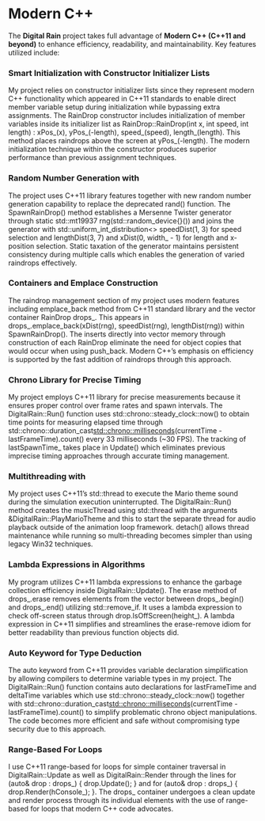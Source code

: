 # Modern C++  
 
The **Digital Rain** project takes full advantage of **Modern C++ (C++11 and beyond)** to enhance efficiency, readability, and maintainability. Key features utilized include:  

### Smart Initialization with Constructor Initializer Lists
My project relies on constructor initializer lists since they represent modern C++ functionality which appeared in C++11 standards to enable direct member variable setup during initialization while bypassing extra assignments. The RainDrop constructor includes initialization of member variables inside its initializer list as RainDrop::RainDrop(int x, int speed, int length) : xPos_(x), yPos_(-length), speed_(speed), length_(length). This method places raindrops above the screen at yPos_(-length). The modern initialization technique within the constructor produces superior performance than previous assignment techniques.
 

### Random Number Generation with <random>  
The project uses C++11 <random> library features together with new random number generation capability to replace the deprecated rand() function. The SpawnRainDrop() method establishes a Mersenne Twister generator through static std::mt19937 rng(std::random_device{}()) and joins the generator with std::uniform_int_distribution<> speedDist(1, 3) for speed selection and lengthDist(3, 7) and xDist(0, width_ - 1) for length and x-position selection. Static taxation of the generator maintains persistent consistency during multiple calls which enables the generation of varied raindrops effectively. 

### Containers and Emplace Construction
The raindrop management section of my project uses modern features including emplace_back method from C++11 standard library and the vector container RainDrop drops_. This appears in drops_.emplace_back(xDist(rng), speedDist(rng), lengthDist(rng)) within SpawnRainDrop(). The inserts directly into vector memory through construction of each RainDrop eliminate the need for object copies that would occur when using push_back. Modern C++’s emphasis on efficiency is supported by the fast addition of raindrops through this approach.  

### Chrono Library for Precise Timing  
My project employs C++11 <chrono> library for precise measurements because it ensures proper control over frame rates and spawn intervals. The DigitalRain::Run() function uses std::chrono::steady_clock::now() to obtain time points for measuring elapsed time through std::chrono::duration_cast<std::chrono::milliseconds>(currentTime - lastFrameTime).count() every 33 milliseconds (~30 FPS). The tracking of lastSpawnTime_ takes place in Update() which eliminates previous imprecise timing approaches through accurate timing management.

### Multithreading with <thread>
My project uses C++11’s std::thread to execute the Mario theme sound during the simulation execution uninterrupted. The DigitalRain::Run() method creates the musicThread using std::thread with the arguments &DigitalRain::PlayMarioTheme and this to start the separate thread for audio playback outside of the animation loop framework. detach() allows thread maintenance while running so multi-threading becomes simpler than using legacy Win32 techniques.

### Lambda Expressions in Algorithms
My program utilizes C++11 lambda expressions to enhance the garbage collection efficiency inside DigitalRain::Update(). The erase method of drops_.erase removes elements from the vector between drops_.begin() and drops_.end() utilizing std::remove_if. It uses a lambda expression to check off-screen status through drop.IsOffScreen(height_). A lambda expression in C++11 simplifies and streamlines the erase-remove idiom for better readability than previous function objects did.

### Auto Keyword for Type Deduction
The auto keyword from C++11 provides variable declaration simplification by allowing compilers to determine variable types in my project. The DigitalRain::Run() function contains auto declarations for lastFrameTime and deltaTime variables which use std::chrono::steady_clock::now() together with std::chrono::duration_cast<std::chrono::milliseconds>(currentTime - lastFrameTime).count() to simplify problematic chrono object manipulations. The code becomes more efficient and safe without compromising type security due to this approach.


### Range-Based For Loops
I use C++11 range-based for loops for simple container traversal in DigitalRain::Update as well as DigitalRain::Render through the lines for (auto& drop : drops_) { drop.Update(); } and for (auto& drop : drops_) { drop.Render(hConsole_); }. The drops_ container undergoes a clean update and render process through its individual elements with the use of range-based for loops that modern C++ code advocates.
